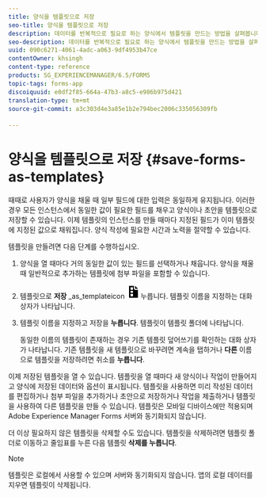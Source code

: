 ```yaml
---
title: 양식을 템플릿으로 저장
seo-title: 양식을 템플릿으로 저장
description: 데이터를 반복적으로 필요로 하는 양식에서 템플릿을 만드는 방법을 살펴봅니다.
seo-description: 데이터를 반복적으로 필요로 하는 양식에서 템플릿을 만드는 방법을 살펴봅니다.
uuid: 090c6271-4061-4adc-a063-9df4953b47ce
contentOwner: khsingh
content-type: reference
products: SG_EXPERIENCEMANAGER/6.5/FORMS
topic-tags: forms-app
discoiquuid: e0df2f85-664a-47b3-a8c5-e986b975d421
translation-type: tm+mt
source-git-commit: a3c303d4e3a85e1b2e794bec2006c335056309fb

---
```



# 양식을 템플릿으로 저장 {#save-forms-as-templates}

때때로 사용자가 양식을 채울 때 일부 필드에 대한 입력은 동일하게 유지됩니다. 이러한 경우 모든 인스턴스에서 동일한 값이 필요한 필드를 채우고 양식이나 초안을 템플릿으로 저장할 수 있습니다. 이제 템플릿의 인스턴스를 만들 때마다 지정된 필드가 이미 템플릿에 지정된 값으로 채워집니다. 양식 작성에 필요한 시간과 노력을 절약할 수 있습니다.

템플릿을 만들려면 다음 단계를 수행하십시오.

1. 양식을 열 때마다 거의 동일한 값이 있는 필드를 선택하거나 채웁니다. 양식을 채울 때 일반적으로 추가하는 템플릿에 첨부 파일을 포함할 수 있습니다.
1. 템플릿으로 **저장** _as_templateicon ![을](assets/save_as_template.png)누릅니다. 템플릿 이름을 지정하는 대화 상자가 나타납니다.
1. 템플릿 이름을 지정하고 저장을 **누릅니다**. 템플릿이 템플릿 폴더에 나타납니다.

   동일한 이름의 템플릿이 존재하는 경우 기존 템플릿 덮어쓰기를 확인하는 대화 상자가 나타납니다. 기존 템플릿을 새 템플릿으로 바꾸려면 계속을 탭하거나 **다른** 이름으로 템플릿을 저장하려면 취소를 **누릅니다**.

이제 저장된 템플릿을 열 수 있습니다. 템플릿을 열 때마다 새 양식이나 작업이 만들어지고 양식에 저장된 데이터와 옵션이 표시됩니다. 템플릿을 사용하면 미리 작성된 데이터를 편집하거나 첨부 파일을 추가하거나 초안으로 저장하거나 작업을 제출하거나 템플릿을 사용하여 다른 템플릿을 만들 수 있습니다. 템플릿은 모바일 디바이스에만 적용되며 Adobe Experience Manager Forms 서버와 동기화되지 않습니다.

더 이상 필요하지 않은 템플릿을 삭제할 수도 있습니다. 템플릿을 삭제하려면 템플릿 폴더로 이동하고 줄임표를 누른 다음 템플릿 **삭제를 누릅니다**.

>[!NOTE]
>
>템플릿은 로컬에서 사용할 수 있으며 서버와 동기화되지 않습니다. 앱의 로컬 데이터를 지우면 템플릿이 삭제됩니다.

